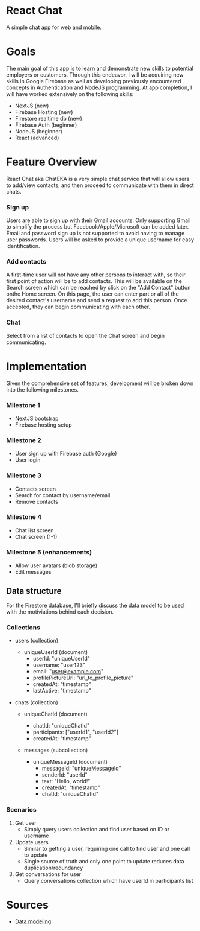 # React Chat
A simple chat app for web and mobile.

# Goals
The main goal of this app is to learn and demonstrate new skills to potential employers or customers. Through this endeavor, I will be acquiring new skills in Google Firebase as well as developing previously encountered concepts in Authentication and NodeJS programming. At app completion, I will have worked extensively on the following skills:
- NextJS (new)
- Firebase Hosting (new)
- Firestore realtime db (new)
- Firebase Auth (beginner)
- NodeJS (beginner)
- React (advanced)

# Feature Overview
React Chat aka ChatEKA is a very simple chat service that will allow users to add/view contacts, and then proceed to communicate with them in direct chats. 

### Sign up
Users are able to sign up with their Gmail accounts. Only supporting Gmail to simplify the process but Facebook/Apple/Microsoft can be added later. Email and password sign up is not supported to avoid having to manage user passwords. Users will be asked to provide a unique username for easy identification.

### Add contacts
A first-time user will not have any other persons to interact with, so their first point of action will be to add contacts. This will be available on the Search screen which can be reached by click on the "Add Contact" button onthe Home screen. On this page, the user can enter part or all of the desired contact's username and send a request to add this person. Once accepted, they can begin communicating with each other.

### Chat
Select from a list of contacts to open the Chat screen and begin communicating.

# Implementation
Given the comprehensive set of features, development will be broken down into the following milestones.

### Milestone 1
- NextJS bootstrap 
- Firebase hosting setup

### Milestone 2
- User sign up with Firebase auth (Google)
- User login

### Milestone 3
- Contacts screen
- Search for contact by username/email
- Remove contacts

### Milestone 4
- Chat list screen
- Chat screen (1-1)

### Milestone 5 (enhancements)
- Allow user avatars (blob storage)
- Edit messages


## Data structure
For the Firestore database, I'll briefly discuss the data model to be used with the motiviations behind each decision.

### Collections
- users (collection)
    - uniqueUserId (document)
        - userId: "uniqueUserId"
        - username: "user123"
        - email: "user@example.com"
        - profilePictureUrl: "url_to_profile_picture"
        - createdAt: "timestamp"
        - lastActive: "timestamp"

- chats (collection)
    - uniqueChatId (document)
        - chatId: "uniqueChatId"
        - participants: ["userId1", "userId2"]
        - createdAt: "timestamp"

    - messages (subcollection)
        - uniqueMessageId (document)
            - messageId: "uniqueMessageId"
            - senderId: "userId"
            - text: "Hello, world!"
            - createdAt: "timestamp"
            - chatId: "uniqueChatId"

### Scenarios
1. Get user
    - Simply query users collection and find user based on ID or username
2. Update users
    - Similar to getting a user, requiring one call to find user and one call to update
    - Single source of truth and only one point to update reduces data duplication/redundancy
3. Get conversations for user
    - Query conversations collection which have userId in participants list

# Sources
- [Data modeling](https://medium.com/@henryifebunandu/cloud-firestore-db-structure-for-your-chat-application-64ec77a9f9c0)